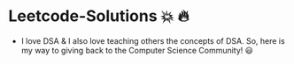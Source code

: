 # Leetcode-Solutions :boom: :fire:

- I love DSA & I also love teaching others the concepts of DSA. So, here is my way to giving back to the Computer Science Community! 😃
